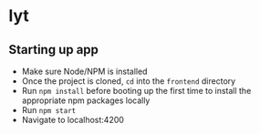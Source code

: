 # lyt

## Starting up app

- Make sure Node/NPM is installed
- Once the project is cloned, `cd` into the `frontend` directory
- Run `npm install` before booting up the first time to install the appropriate npm packages locally
- Run `npm start`
- Navigate to localhost:4200